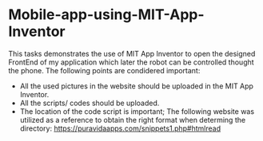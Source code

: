 # Mobile-app-using-MIT-App-Inventor

This tasks demonstrates the use of MIT App Inventor to open the designed FrontEnd of my application which later the robot can be controlled thought the phone. The following points are condidered important: 
* All the used pictures in the website should be uploaded in the MIT App Inventor.
* All the scripts/ codes should be uploaded.
* The location of the code script is important; The following website was utilized as a reference to obtain the right format when determing the directory: https://puravidaapps.com/snippets1.php#htmlread
